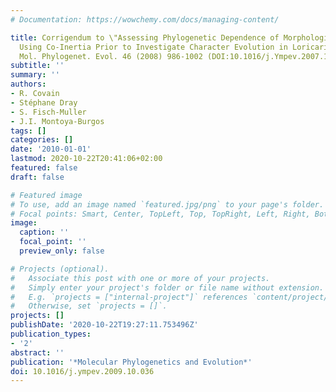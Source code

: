 ```yaml
---
# Documentation: https://wowchemy.com/docs/managing-content/

title: Corrigendum to \"Assessing Phylogenetic Dependence of Morphological Traits
  Using Co-Inertia Prior to Investigate Character Evolution in Loricariinae Catfishes\"
  Mol. Phylogenet. Evol. 46 (2008) 986-1002 (DOI:10.1016/j.Ympev.2007.12.015)
subtitle: ''
summary: ''
authors:
- R. Covain
- Stéphane Dray
- S. Fisch-Muller
- J.I. Montoya-Burgos
tags: []
categories: []
date: '2010-01-01'
lastmod: 2020-10-22T20:41:06+02:00
featured: false
draft: false

# Featured image
# To use, add an image named `featured.jpg/png` to your page's folder.
# Focal points: Smart, Center, TopLeft, Top, TopRight, Left, Right, BottomLeft, Bottom, BottomRight.
image:
  caption: ''
  focal_point: ''
  preview_only: false

# Projects (optional).
#   Associate this post with one or more of your projects.
#   Simply enter your project's folder or file name without extension.
#   E.g. `projects = ["internal-project"]` references `content/project/deep-learning/index.md`.
#   Otherwise, set `projects = []`.
projects: []
publishDate: '2020-10-22T19:27:11.753496Z'
publication_types:
- '2'
abstract: ''
publication: '*Molecular Phylogenetics and Evolution*'
doi: 10.1016/j.ympev.2009.10.036
---
```

